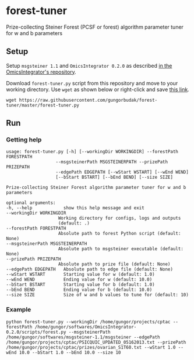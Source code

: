 # forest-tuner

Prize-collecting Steiner Forest (PCSF or forest) algorithm parameter tuner for w and b parameters

## Setup

Setup `msgsteiner 1.1` and `OmicsIntegrator 0.2.0` as described [in the OmicsIntegrator's repository](https://github.com/fraenkel-lab/OmicsIntegrator).

Download `forest-tuner.py` script from this repository and move to your working directory. Use `wget` as shown below or right-click and save [this link](https://raw.githubusercontent.com/gungorbudak/forest-tuner/master/forest-tuner.py).

    wget https://raw.githubusercontent.com/gungorbudak/forest-tuner/master/forest-tuner.py

## Run

### Getting help

    usage: forest-tuner.py [-h] [--workingDir WORKINGDIR] --forestPath FORESTPATH
                       --msgsteinerPath MSGSTEINERPATH --prizePath PRIZEPATH
                       --edgePath EDGEPATH [--wStart WSTART] [--wEnd WEND]
                       [--bStart BSTART] [--bEnd BEND] [--size SIZE]

    Prize-collecting Steiner Forest algorithm parameter tuner for w and b
    parameters

    optional arguments:
    -h, --help            show this help message and exit
    --workingDir WORKINGDIR
                        Working directory for configs, logs and outputs
                        (default: .)
    --forestPath FORESTPATH
                        Absolute path to forest Python script (default: None)
    --msgsteinerPath MSGSTEINERPATH
                        Absolute path to msgsteiner executable (default: None)
    --prizePath PRIZEPATH
                        Absolute path to prize file (default: None)
    --edgePath EDGEPATH   Absolute path to edge file (default: None)
    --wStart WSTART       Starting value for w (default: 1.0)
    --wEnd WEND           Ending value for w (default: 10.0)
    --bStart BSTART       Starting value for b (default: 1.0)
    --bEnd BEND           Ending value for b (default: 10.0)
    --size SIZE           Size of w and b values to tune for (default: 10)

### Example

    python forest-tuner.py --workingDir /home/gungor/projects/cptac --forestPath /home/gungor/softwares/OmicsIntegrator-0.2.0/scripts/forest.py --msgsteinerPath /home/gungor/softwares/msgsteiner-1.1/msgsteiner --edgePath /home/gungor/projects/cptac/PSICQUIC_UPDATED_05162013.txt --prizePath /home/gungor/projects/cptac/prizes/ovarian_S1T60.txt --wStart 1.0 --wEnd 10.0 --bStart 1.0 --bEnd 10.0 --size 10
